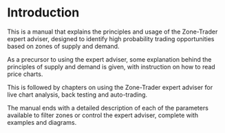 # Introduction

This is a manual that explains the principles and usage of the Zone-Trader expert adviser, designed to identify high probability trading opportunities based on zones of supply and demand. 

As a precursor to using the expert adviser, some explanation behind the principles of supply and demand is given, with instruction on  how to read price charts. 

This is followed by chapters on using the  Zone-Trader expert adviser for live chart analysis, back testing and auto-trading.  

The manual ends with a detailed description of each of the parameters available to filter zones or control the expert adviser, complete with examples and diagrams.